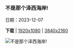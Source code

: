 ### 不是那个泽西海岸!

日期：2023-12-07

**下载**  |  [1920x1080](https://cn.bing.com/th?id=OHR.JerseyIsland_ZH-CN6224973235_1920x1080.jpg)  |  [3840x2160](https://cn.bing.com/th?id=OHR.JerseyIsland_ZH-CN6224973235_UHD.jpg)

![不是那个泽西海岸!](https://cn.bing.com/th?id=OHR.JerseyIsland_ZH-CN6224973235_1920x1080.jpg "拉罗克港，圣克莱门特，泽西岛 (© Reinhard Schmid/Huber/eStock Photo)")

